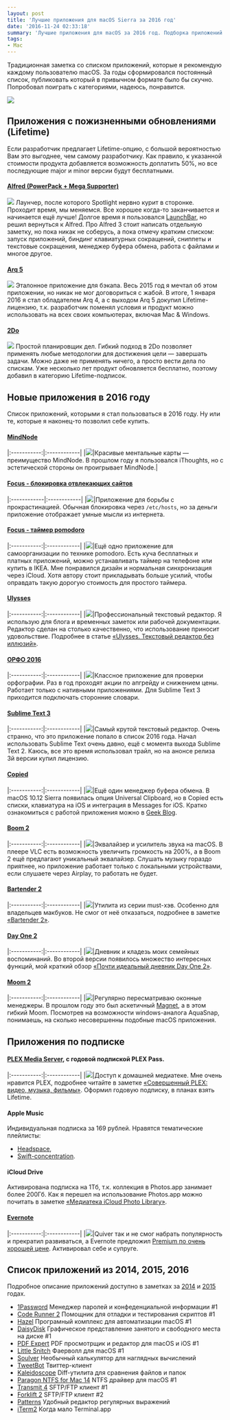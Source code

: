 ```yaml
---
layout: post
title: 'Лучшие приложения для macOS Sierra за 2016 год'
date: '2016-11-24 02:33:18'
summary: 'Лучшие приложения для macOS за 2016 год. Подборка приложений для вашего Mac'
tags:
- Mac
---
```


Традиционная заметка со списком приложений, которые я рекомендую каждому пользователю macOS. 
За годы сформировался постоянный список, публиковать который в привычном формате было бы скучно. Попробовал поиграть с категориями, надеюсь, понравится.

![](/images/2016/11/macOS2016.png)

## Приложения с пожизненными обновлениями (Lifetime)
Если разработчик предлагает Lifetime-опцию, с большой вероятностью Вам это выгоднее, чем самому разработчику. Как правило, к указанной стоимости продукта добавляется возможность доплатить 50%, но все последующие major и minor версии будут бесплатными. 

#### [Alfred  (PowerPack + Mega Supporter)](https://www.alfredapp.com/ "Alfred 3")
[![](/images/2016/11/alfred_stats.png)](https://www.alfredapp.com/)
Лаунчер, после которого Spotlight нервно курит в сторонке. Проходит время, мы меняемся. Все хорошее когда-то заканчивается и начинается ещё лучше! Долгое время я пользовался [LaunchBar](http://pavel.miroshnichen.co/2015/03/25/launchbar6/ "«Впечатляющие возможности LaunchBar»"), но решил вернуться к Alfred. Про Alfred 3 стоит написать отдельную заметку, но пока никак не соберусь, а пока отмечу кратким списком: запуск приложений, биндинг клавиатурных сокращений, сниппеты и текстовые сокращения, менеджер буфера обмена, работа с файлами и многое другое.

 
#### [Arq 5](https://www.arqbackup.com/ "Arq 5")
[![](/images/2016/11/arq5_screen.png)](https://www.arqbackup.com/)
Эталонное приложение для бэкапа. Весь 2015 год я мечтал об этом приложении, но никак не мог договориться с жабой. В итоге, 1 января 2016 я стал обладателем Arq 4, а с выходом Arq 5 докупил Lifetime-лицензию, т.к. разработчик поменял условия и продукт можно использовать на всех своих компьютерах, включая Mac & Windows.

#### [2Do](https://itunes.apple.com/ru/app/2do/id477670270?mt=12&uo=4&at=1001l9qh&ct=blog "2Do")
[![](/images/2016/11/2do_screen.png)](https://itunes.apple.com/ru/app/2do/id477670270?mt=12&uo=4&at=1001l9qh&ct=blog)
Простой планировщик дел. Гибкий подход в 2Do позволяет применять любые методологии для достижения цели — завершать задачи. Можно даже не применять ничего, а просто вести дела по спискам. Уже несколько лет продукт обновляется бесплатно, поэтому добавил в категорию Lifetime-подписок. 

## Новые приложения в 2016 году
Список приложений, которыми я стал пользоваться в 2016 году. Ну или те, которые я наконец-то позволил себе купить.

#### [MindNode](https://itunes.apple.com/ru/app/mindnode-2-delightful-mind/id992076693?mt=12&uo=4&at=1001l9qh&ct=blog "MindNode for macOS")

|:-----------:|:------------|
|[![](/images/2016/11/mindnode.png)](https://itunes.apple.com/ru/app/mindnode-2-delightful-mind/id992076693?mt=12&uo=4&at=1001l9qh&ct=blog "MindNode for macOS")|Красивые ментальные карты — преимущество MindNode. В прошлом году я пользовался iThoughts, но с эстетической стороны он проигрывает MindNode.|

#### [Focus - блокировка отвлекающих сайтов](https://heyfocus.com/ "Focus app to block distracting websites like Facebook and Reddit")

|:------------|:------------|
|[![](/images/2016/11/focus-1.png)](https://heyfocus.com/)|Приложение для борьбы с прокрастинацией. Обычная блокировка через `/etc/hosts`, но за деньги приложение отображает умные мысли из интернета. 

#### [Focus - таймер pomodoro](https://itunes.apple.com/ru/app/pomodoro-timer-focus-on-your/id872515009?mt=12&uo=4&at=1001l9qh&ct=blog "Focus - productivity timer")

|:-----------:|:------------|
|[![](/images/2016/11/focus.png)](https://itunes.apple.com/ru/app/pomodoro-timer-focus-on-your/id872515009?mt=12&uo=4&at=1001l9qh&ct=blog)|Ещё одно приложение для самоорганизации по технике pomodoro. Есть куча бесплатных и платных приложений, можно устанавливать таймер на телефоне или купить в IKEA. Мне понравился дизайн и нормальная синхронизация через iCloud. Хотя автору стоит прикладывать больше усилий, чтобы оправдать такую дорогую стоимость для простого таймера.

#### [Ulysses](https://itunes.apple.com/ru/app/ulysses/id623795237?mt=12&uo=4&at=1001l9qh&ct=blog)

|:-----------:|:------------|
|[![](/images/2016/11/ulysses.png)](https://itunes.apple.com/ru/app/ulysses/id623795237?mt=12&uo=4&at=1001l9qh&ct=blog)|Профессиональный текстовый редактор. Я использую для блога и временных заметок или рабочей документации. Редактор сделан на столько качественно, что использование приносит удовольствие. Подробнее в статье [«Ulysses. Текстовый редактор без иллюзий»](http://pavel.miroshnichen.co/2016/04/30/ulysses/).

#### [ОРФО 2016](http://www.orfo.ru/versions/#_macfullplus "ОРФО 2016 Плюс для macOS")

|:-----------:|:------------|
|[![](/images/2016/11/orfo.png)](http://www.orfo.ru/versions/#_macfullplus)|Классное приложение для проверки орфографии. Раз в год проходят акции по апгрейду и снижением цены. Работает только с нативными приложениями. Для Sublime Text 3 приходится подключать сторонние словари.

#### [Sublime Text 3](http://www.sublimetext.com/3 "Sublime Text 3")

|:-----------:|:------------|
|[![](/images/2016/11/sublime.png)](http://www.sublimetext.com/3)|Самый крутой текстовый редактор. Очень странно, что это приложение попало в список 2016 года. Начал использовать Sublime Text очень давно, ещё с момента выхода Sublime Text 2. Каюсь, все это время использовал трайл, но на анонсе релиза 3й версии купил лицензию.

#### [Copied](https://itunes.apple.com/ru/app/copied-copy-paste-everywhere/id1026349850?mt=12&uo=4&at=1001l9qh&ct=blog "Copied for macOS")

|:-----------:|:------------|
|[![](/images/2016/11/copied.png)](https://itunes.apple.com/ru/app/copied-copy-paste-everywhere/id1026349850?mt=12&uo=4&at=1001l9qh&ct=blog)|Ещё один менеджер буфера обмена. В macOS 10.12 Sierra появилась опция Universal Clipboard, но в Copied есть списки, клавиатура на iOS и интеграция в Messages for iOS. Кратко ознакомиться с работой приложения можно в [Geek Blog](https://fluder.co/blog/2016/06/01/copied/).

#### [Boom 2](https://itunes.apple.com/ru/app/boom-2-best-audio-enhancement/id948176063?mt=12&uo=4&at=1001l9qh&ct=blog)

|:-----------:|:------------|
|[![](/images/2016/11/boom.png)](https://itunes.apple.com/ru/app/boom-2-best-audio-enhancement/id948176063?mt=12&uo=4&at=1001l9qh&ct=blog)|Эквалайзер и усилитель звука на macOS. В плеере VLC есть возможность увеличить громкость на 200%, а в Boom 2 ещё предлагают уникальный эквалайзер. Слушать музыку гораздо приятнее, но приложение работает только с локальными устройствами, если слушаете через Airplay, то работать не будет. 

#### [Bartender 2](https://www.macbartender.com/)

|:-----------:|:------------|
|[![](/images/2016/11/bartender.png)](https://www.macbartender.com/)|Утилита из серии must-хэв. Особенно для владельцев макбуков. Не смог от неё отказаться, подробнее в заметке [«Bartender 2»](http://pavel.miroshnichen.co/2016/05/12/bartender/).

#### [Day One 2](https://itunes.apple.com/ru/app/day-one/id1055511498?l=ru&mt=12&at=1001l9qh&ct=blog "Day One 2")

|:-----------:|:------------|
|[![](/images/2016/11/dayone.png)](https://itunes.apple.com/ru/app/journaly-journal/id1136652903?mt=12&uo=4&at=1001l9qh&ct=blog)|Дневник и кладезь моих семейных воспоминаний. Во второй версии появилось множество интересных функций, мой краткий обзор [«Почти идеальный дневник Day One 2»](http://pavel.miroshnichen.co/2016/02/21/dayone/ "Почти идеальный дневник Day One 2").

#### [Moom 2](https://itunes.apple.com/ru/app/moom/id419330170?mt=12&uo=4&at=1001l9qh&ct=blog)

|:-----------:|:------------|
|[![](/images/2016/11/moom.png)](https://itunes.apple.com/ru/app/moom/id419330170?mt=12&uo=4&at=1001l9qh&ct=blog)|Регулярно пересматриваю оконные менеджеры. В прошлом году это был аскетичный [Magnet](http://pavel.miroshnichen.co/2015/12/24/macsetup-2015/), а в этом гибкий Moom. Посмотрев на возможности windows-аналога AquaSnap, понимаешь, на сколько несовершенны подобные macOS приложения.

## Приложения по подписке

#### [PLEX Media Server](https://itunes.apple.com/ru/app/plex/id383457673?l=en&mt=8&at=1001l9qh&ct=blog), с годовой подпиской PLEX Pass.

|:-----------:|:------------|
|[![](/images/2016/11/plex.png)](https://itunes.apple.com/ru/app/plex/id383457673?l=en&mt=8&at=1001l9qh&ct=blog)|Доступ к домашней медиатеке. Мне очень нравится PLEX, подробнее читайте в заметке [«Совершенный PLEX: видео, музыка, фильмы»](http://pavel.miroshnichen.co/2016/06/20/plex/ "Совершенный PLEX: видео, музыка, фильмы"). Оформил годовую подписку, в планах взять Lifetime.

#### Apple Music
Индивидуальная подписка за 169 рублей. Нравятся тематические плейлисты:  

- [Headspace](https://itunes.apple.com/ru/playlist/headspace/idpl.49fa4124be174a3da9e5ec43b0d07e65?l=ru),  
- [Swift-concentration](https://itunes.apple.com/ru/playlist/swift-concentration/idpl.88da7dccd58141ee821d3370b874c917?l=ru).  


#### iCloud Drive
Активирована подписка на 1Тб, т.к. коллекция в Photos.app занимает более 200Гб. Как я перешел на использование Photos.app можно почитать в заметке [«Медиатека iCloud Photo Library»](http://pavel.miroshnichen.co/2016/06/21/icloud-photo-library/).

#### [Evernote](https://www.evernote.com/referral/Registration.action?sig=be670050042704de9d866d7aec6d20dd&uid=5563004)

|:-----------:|:------------|
|[![](/images/2016/11/evernote.png)](https://www.evernote.com/referral/Registration.action?sig=be670050042704de9d866d7aec6d20dd&uid=5563004)|Quiver так и не смог набрать популярность и прекратил развиваться, а Evernote предложил [Premium по очень хорошей цене](https://www.evernote.com/referral/Registration.action?sig=116f27e9c1299381270fdccc23c7fc4afaf839a2ca748afe32431040deace24b&uid=5563004 "Evernote Premium"). Активировал себе и супруге.

## Список приложений из 2014, 2015, 2016
Подробное описание приложений доступно в заметках за [2014](http://pavel.miroshnichen.co/2015/01/17/setup-2015/) и [2015](http://pavel.miroshnichen.co/2015/12/24/macsetup-2015/) годах.

- [1Password](https://itunes.apple.com/ru/app/1password/id443987910?mt=12&uo=4&at=1001l9qh&ct=blog "1Password for Mac") Менеджер паролей и конфеденциальной информации #1
- [Code Runner 2](https://itunes.apple.com/ru/app/coderunner-2/id955297617?mt=12&uo=4&at=1001l9qh&ct=blog) Помощник для отладки и тестирования скриптов #1
- [Hazel](https://www.noodlesoft.com/ "Hazel 4") Програмный комплекс для автоматизации macOS #1
- [DaisyDisk](https://itunes.apple.com/ru/app/daisydisk/id411643860?mt=12&uo=4&at=1001l9qh&ct=blog) Графическое представление занятого и свободного места на диске #1
- [PDF Expert](https://itunes.apple.com/ru/app/pdf-expert-2-lucsij-redaktor/id1055273043?mt=12&uo=4&at=1001l9qh&ct=blog) PDF просмотрщик и редактор для macOS и iOS #1
- [Little Snitch](https://www.obdev.at/products/littlesnitch/index.html) Фаерволл для macOS #1
- [Soulver](https://itunes.apple.com/ru/app/soulver/id413965349?mt=12&uo=4&at=1001l9qh&ct=blog) Необычный калькулятор для наглядных вычислений
- [TweetBot](https://itunes.apple.com/ru/app/tweetbot-for-twitter/id557168941?mt=12&uo=4&at=1001l9qh&ct=blog) Твиттер-клиент
- [Kaleidoscope](https://itunes.apple.com/ru/app/kaleidoscope/id587512244?mt=12&uo=4&at=1001l9qh&ct=blog) Diff-утилита для сравнения файлов и папок
- [Paragon NTFS for Mac 14](https://www.paragon-software.com/home/ntfs-mac/) NTFS драйвер для macOS #1
- [Transmit 4](https://itunes.apple.com/ru/app/transmit/id403388562?mt=12&uo=4&at=1001l9qh&ct=blog) SFTP/FTP клиент #1
- [Forklift 2](https://itunes.apple.com/ru/app/forklift-file-manager-ftp/id412448059?mt=12&uo=4&at=1001l9qh&ct=blog) SFTP/FTP клиент #2
- [Patterns](https://itunes.apple.com/ru/app/patterns-the-regex-app/id429449079?mt=12&uo=4&at=1001l9qh&ct=blog) Удобный редактор регулярных выражений
- [iTerm2](http://iterm2.com/) Когда мало Terminal.app



 
